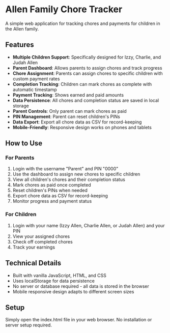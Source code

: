 # Allen Family Chore Tracker

A simple web application for tracking chores and payments for children in the Allen family.

## Features

- **Multiple Children Support**: Specifically designed for Izzy, Charlie, and Judah Allen
- **Parent Dashboard**: Allows parents to assign chores and track progress
- **Chore Assignment**: Parents can assign chores to specific children with custom payment rates
- **Completion Tracking**: Children can mark chores as complete with automatic timestamp
- **Payment Tracking**: Shows earned and paid amounts
- **Data Persistence**: All chores and completion status are saved in local storage
- **Parent Controls**: Only parent can mark chores as paid
- **PIN Management**: Parent can reset children's PINs
- **Data Export**: Export all chore data as CSV for record-keeping
- **Mobile-Friendly**: Responsive design works on phones and tablets

## How to Use

### For Parents

1. Login with the username "Parent" and PIN "0000"
2. Use the dashboard to assign new chores to specific children
3. View all children's chores and their completion status
4. Mark chores as paid once completed
5. Reset children's PINs when needed
6. Export chore data as CSV for record-keeping
7. Monitor progress and payment status

### For Children

1. Login with your name (Izzy Allen, Charlie Allen, or Judah Allen) and your PIN
2. View your assigned chores
3. Check off completed chores
4. Track your earnings

## Technical Details

- Built with vanilla JavaScript, HTML, and CSS
- Uses localStorage for data persistence
- No server or database required - all data is stored in the browser
- Mobile responsive design adapts to different screen sizes

## Setup

Simply open the index.html file in your web browser. No installation or server setup required.
